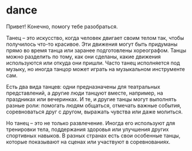 # dance

Привет! Конечно, помогу тебе разобраться.

Танец – это искусство, когда человек двигает своим телом так, чтобы получилось что-то красивое. Эти движения могут быть придуманы прямо во время танца или заранее подготовлены хореографом. Танцы можно разделить по тому, как они сделаны, какие движения используются или откуда они пришли. Часто танец исполняется под музыку, но иногда танцор может играть на музыкальном инструменте сам.

Есть два вида танцев: одни предназначены для театральных представлений, а другие люди танцуют вместе, например, на праздниках или вечеринках. И те, и другие танцы могут выполнять разные роли: помогать людям общаться, отмечать важные события, соревноваться друг с другом, выражать чувства или даже молиться.

Но танец – это не только развлечение. Иногда его используют для тренировки тела, поддержания здоровья или улучшения других спортивных навыков. В разных странах есть свои особенные танцы, которые показывают на сценах или участвуют в соревнованиях.